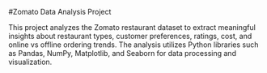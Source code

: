 #Zomato Data Analysis Project

This project analyzes the Zomato restaurant dataset to extract meaningful insights about restaurant types, customer preferences, ratings, cost, and online vs offline ordering trends. The analysis utilizes Python libraries such as Pandas, NumPy, Matplotlib, and Seaborn for data processing and visualization.

